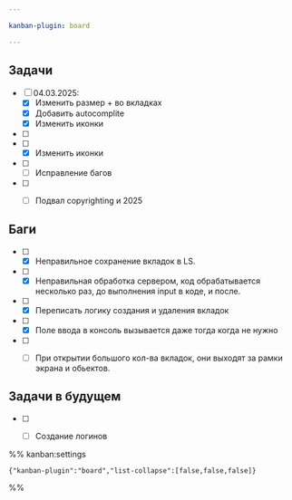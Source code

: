 ```yaml
---

kanban-plugin: board

---
```


## Задачи

- [ ] 04.03.2025:
	- [x] Изменить размер + во вкладках
	- [x] Добавить autocomplite
	- [x] Изменить иконки
- [ ] 
- [ ] - [x] Изменить иконки
- [ ] - [ ] Исправление багов
- [ ] - [ ] Подвал copyrighting и 2025


## Баги

- [ ] - [x] Неправильное сохранение вкладок в LS.
- [ ] - [x] Неправильная обработка сервером, код обрабатывается несколько раз, до выполнения input в коде, и после.
- [ ] - [x] Переписать логику создания и удаления вкладок
- [ ] - [x] Поле ввода в консоль вызывается даже тогда когда не нужно
- [ ] - [ ] При открытии большого кол-ва вкладок, они выходят за рамки экрана и обьектов.


## Задачи в будущем

- [ ] - [ ] Создание логинов




%% kanban:settings
```
{"kanban-plugin":"board","list-collapse":[false,false,false]}
```
%%